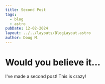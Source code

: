 ```yaml
---
title: Second Post
tags:
  - blog
  - astro
pubDate: 12-02-2024
layout: ../../layouts/BlogLayout.astro
author: Doug M.
---
```


# Would you believe it...

I've made a second post! This is crazy!
